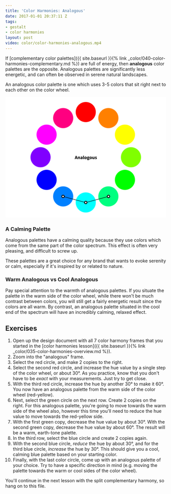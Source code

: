 ```yaml
---
title: 'Color Harmonies: Analogous'
date: 2017-01-01 20:37:11 Z
tags:
- gestalt
- color harmonies
layout: post
video: color/color-harmonies-analogous.mp4
---
```


If [complementary color palettes]({{ site.baseurl }}{% link _color/040-color-harmonies-complementary.md %}) are full of energy, then **analogous** color palettes are the opposite. Analogous palettes are significantly less energetic, and can often be observed in serene natural landscapes.

An analogous color palette is one which uses 3-5 colors that sit right next to each other on the color wheel.

![Analogous Color Harmony](/images/color/color-wheel-analogous.png)

### A Calming Palette

Analogous palettes have a calming quality because they use colors which come from the same part of the color spectrum. This effect is often very pleasing, and difficult to screw up.

These palettes are a great choice for any brand that wants to evoke serenity or calm, especially if it's inspired by or related to nature.

### Warm Analogous vs Cool Analogous

Pay special attention to the warmth of analogous palettes. If you situate the palette in the warm side of the color wheel, while there won't be much contrast between colors, you will still get a fairly energetic result since the colors are all warm. By contrast, an analogous palette situated in the cool end of the spectrum will have an incredibly calming, relaxed effect.

<!--more-->
## Exercises

1. Open up the design document with all 7 color harmony frames that you started in the [color harmonies lesson]({{ site.baseurl }}{% link _color/035-color-harmonies-overview.md %}).
2. Zoom into the "analogous" frame.
3. Select the red circle, and make 2 copies to the right.
4. Select the second red circle, and increase the hue value by a single step of the color wheel, or about 30°. As you practice, know that you don't have to be *exact* with your measurements. Just try to get close.
5. With the third red circle, increase the hue by another 30° to make it 60°. You now have an analogous palette from the warm side of the color wheel (red-yellow).
6. Next, select the green circle on the next row. Create 2 copies on the right. For this analogous palette, you're going to move towards the warm side of the wheel also, however this time you'll need to reduce the hue value to move towards the red-yellow side.
7. With the first green copy, decrease the hue value by about 30°. With the second green copy, decrease the hue value by about 60°. The result will be a warm, earth-tone palette.
8. In the third row, select the blue circle and create 2 copies again.
9. With the second blue circle, *reduce* the hue by about 30°, and for the third blue circle, *increase* the hue by 30°. This should give you a cool, calming blue palette based on your starting color.
10. Finally, with the last color circle, come up with an analogous palette of your choice. Try to have a specific direction in mind (e.g. moving the palette towards the warm or cool sides of the color wheel).

You'll continue in the next lesson with the split complementary harmony, so hang on to this file.
